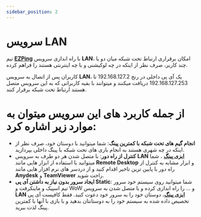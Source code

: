 ```yaml
---
sidebar_position: 2
---
```



# سرویس LAN

تیم **[EZPing](https://ezping.ir/ )** با راه اندازی سرویس **LAN**، امکان برقراری ارتباط تحت شبکه میان دو یا چند کاربر، صرف نظر از اینکه در چه لوکیشنی و با چه اینترنتی هستند را فراهم کرده.

کاربران پس از اتصال به سرویس **LAN**، یک آی پی داخلی در رنج 192.168.127.2 تا 192.168.127.253 دریافت میکنند و میتوانند با بقیه کاربرانی که به این سرویس متصل هستند ارتباط تحت شبکه برقرار کنند.

# از جمله کاربرد های این سرویس میتوان به موارد زیر اشاره کرد:

- **انجام گیم های تحت شبکه با کمترین پینگ**: شما میتوانید با دوستان خود، صرف نظر از اینکه در چه شهری هستند به انجام بازی های تحت شبکه با پینگ داخلی بپردازید.
- **کنترل از راه دور**: با متصل شدن هر دو طرف به سرویس **LAN** [**ایزی پینگ**](https://ezping.ir/) ، شما میتوانید با استفاده از ابزار هایی مانند **Remote Desktop** و ابزار مشابه به کنترل از راه دور با پایین ترین تاخیر اقدام کنید و از دردسر های نرم افزار هایی مانند **Anydesk** و **TeamViewer** راحت شوید.
- **ایجاد سرور بدون نیاز به داشتن آی پی Static**: شما میتوانید روی سیستم خود سرور تیم اسپیک و ماینکرفت و WoW و ... را راه اندازی کرده و با متصل شدن به سرویس **LAN** [**ایزی پینگ**](https://ezping.ir/)، دوستان خود را به سرور خود دعوت کنید. فقط کافیست آی پی تخصیص داده شده به سیستم خود را به دوستانتان بدهید و با بازی با آنها با کمترین پینگ لذت ببرید.




